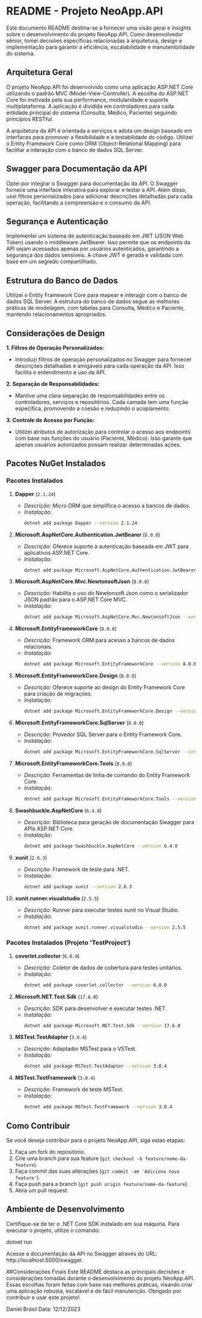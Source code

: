 # README - Projeto NeoApp.API

Este documento README destina-se a fornecer uma visão geral e insights sobre o desenvolvimento do projeto NeoApp.API. Como desenvolvedor sênior, tomei decisões específicas relacionadas à arquitetura, design e implementação para garantir a eficiência, escalabilidade e manutenibilidade do sistema.

## Arquitetura Geral

O projeto NeoApp.API foi desenvolvido como uma aplicação ASP.NET Core utilizando o padrão MVC (Model-View-Controller). A escolha do ASP.NET Core foi motivada pela sua performance, modularidade e suporte multiplataforma. A aplicação é dividida em controladores para cada entidade principal do sistema (Consulta, Médico, Paciente) seguindo princípios RESTful.

A arquitetura da API é orientada a serviços e adota um design baseado em interfaces para promover a flexibilidade e a testabilidade do código. Utilizei o Entity Framework Core como ORM (Object-Relational Mapping) para facilitar a interação com o banco de dados SQL Server.

## Swagger para Documentação da API

Optei por integrar o Swagger para documentação da API. O Swagger fornece uma interface interativa para explorar e testar a API. Além disso, usei filtros personalizados para adicionar descrições detalhadas para cada operação, facilitando a compreensão e o consumo da API.

## Segurança e Autenticação

Implementei um sistema de autenticação baseado em JWT (JSON Web Token) usando o middleware JwtBearer. Isso permite que os endpoints da API sejam acessados apenas por usuários autenticados, garantindo a segurança dos dados sensíveis. A chave JWT é gerada e validada com base em um segredo compartilhado.

## Estrutura do Banco de Dados

Utilizei o Entity Framework Core para mapear e interagir com o banco de dados SQL Server. A estrutura do banco de dados segue as melhores práticas de modelagem, com tabelas para Consulta, Médico e Paciente, mantendo relacionamentos apropriados.

## Considerações de Design

**1. Filtros de Operação Personalizados:**
   - Introduzi filtros de operação personalizados no Swagger para fornecer descrições detalhadas e amigáveis para cada operação da API. Isso facilita o entendimento e uso da API.

**2. Separação de Responsabilidades:**
   - Mantive uma clara separação de responsabilidades entre os controladores, serviços e repositórios. Cada camada tem uma função específica, promovendo a coesão e reduzindo o acoplamento.

**3. Controle de Acesso por Função:**
   - Utilizei atributos de autorização para controlar o acesso aos endpoints com base nas funções do usuário (Paciente, Médico). Isso garante que apenas usuários autorizados possam realizar determinadas ações.

## Pacotes NuGet Instalados
### Pacotes Instalados

1. **Dapper** (`2.1.24`)
   - *Descrição:* Micro ORM que simplifica o acesso a bancos de dados.
   - *Instalação:* 
     ```bash
     dotnet add package Dapper --version 2.1.24
     ```

2. **Microsoft.AspNetCore.Authentication.JwtBearer** (`8.0.0`)
   - *Descrição:* Oferece suporte à autenticação baseada em JWT para aplicativos ASP.NET Core.
   - *Instalação:*
     ```bash
     dotnet add package Microsoft.AspNetCore.Authentication.JwtBearer --version 8.0.0
     ```

3. **Microsoft.AspNetCore.Mvc.NewtonsoftJson** (`8.0.0`)
   - *Descrição:* Habilita o uso do Newtonsoft.Json como o serializador JSON padrão para o ASP.NET Core MVC.
   - *Instalação:*
     ```bash
     dotnet add package Microsoft.AspNetCore.Mvc.NewtonsoftJson --version 8.0.0
     ```

4. **Microsoft.EntityFrameworkCore** (`8.0.0`)
   - *Descrição:* Framework ORM para acesso a bancos de dados relacionais.
   - *Instalação:*
     ```bash
     dotnet add package Microsoft.EntityFrameworkCore --version 8.0.0
     ```

5. **Microsoft.EntityFrameworkCore.Design** (`8.0.0`)
   - *Descrição:* Oferece suporte ao design do Entity Framework Core para criação de migrações.
   - *Instalação:*
     ```bash
     dotnet add package Microsoft.EntityFrameworkCore.Design --version 8.0.0
     ```

6. **Microsoft.EntityFrameworkCore.SqlServer** (`8.0.0`)
   - *Descrição:* Provedor SQL Server para o Entity Framework Core.
   - *Instalação:*
     ```bash
     dotnet add package Microsoft.EntityFrameworkCore.SqlServer --version 8.0.0
     ```

7. **Microsoft.EntityFrameworkCore.Tools** (`8.0.0`)
   - *Descrição:* Ferramentas de linha de comando do Entity Framework Core.
   - *Instalação:*
     ```bash
     dotnet add package Microsoft.EntityFrameworkCore.Tools --version 8.0.0
     ```

8. **Swashbuckle.AspNetCore** (`6.4.0`)
   - *Descrição:* Biblioteca para geração de documentação Swagger para APIs ASP.NET Core.
   - *Instalação:*
     ```bash
     dotnet add package Swashbuckle.AspNetCore --version 6.4.0
     ```

9. **xunit** (`2.6.3`)
   - *Descrição:* Framework de teste para .NET.
   - *Instalação:*
     ```bash
     dotnet add package xunit --version 2.6.3
     ```

10. **xunit.runner.visualstudio** (`2.5.5`)
    - *Descrição:* Runner para executar testes xunit no Visual Studio.
    - *Instalação:*
      ```bash
      dotnet add package xunit.runner.visualstudio --version 2.5.5
      ```
### Pacotes Instalados (Projeto 'TestProject')

1. **coverlet.collector** (`6.0.0`)
   - *Descrição:* Coletor de dados de cobertura para testes unitários.
   - *Instalação:* 
     ```bash
     dotnet add package coverlet.collector --version 6.0.0
     ```

2. **Microsoft.NET.Test.Sdk** (`17.6.0`)
   - *Descrição:* SDK para desenvolver e executar testes .NET.
   - *Instalação:*
     ```bash
     dotnet add package Microsoft.NET.Test.Sdk --version 17.6.0
     ```

3. **MSTest.TestAdapter** (`3.0.4`)
   - *Descrição:* Adaptador MSTest para o VSTest.
   - *Instalação:*
     ```bash
     dotnet add package MSTest.TestAdapter --version 3.0.4
     ```

4. **MSTest.TestFramework** (`3.0.4`)
   - *Descrição:* Framework de teste MSTest.
   - *Instalação:*
     ```bash
     dotnet add package MSTest.TestFramework --version 3.0.4
     ```
     
## Como Contribuir

Se você deseja contribuir para o projeto NeoApp.API, siga estas etapas:

1. Faça um fork do repositório.
2. Crie uma branch para sua feature (`git checkout -b feature/nome-da-feature`).
3. Faça commit das suas alterações (`git commit -am 'Adiciona nova feature'`).
4. Faça push para a branch (`git push origin feature/nome-da-feature`).
5. Abra um pull request.

## Ambiente de Desenvolvimento

Certifique-se de ter o .NET Core SDK instalado em sua máquina. Para executar o projeto, utilize o comando:

dotnet run

Acesse a documentação da API no Swagger através do URL: http://localhost:5000/swagger.

##Considerações Finais
Este README destaca as principais decisões e considerações tomadas durante o desenvolvimento do projeto NeoApp.API. Essas escolhas foram feitas com base nas melhores práticas, visando criar uma aplicação robusta, escalável e de fácil manutenção. Obrigado por contribuir e usar este projeto!

Daniel Brasil
Data: 12/12/2023

